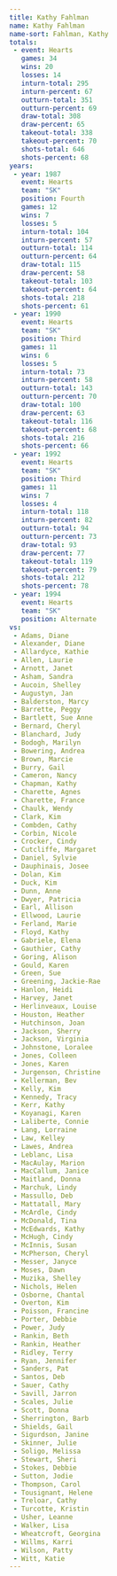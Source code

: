 ```yaml
---
title: Kathy Fahlman
name: Kathy Fahlman
name-sort: Fahlman, Kathy
totals:
 - event: Hearts
   games: 34
   wins: 20
   losses: 14
   inturn-total: 295
   inturn-percent: 67
   outturn-total: 351
   outturn-percent: 69
   draw-total: 308
   draw-percent: 65
   takeout-total: 338
   takeout-percent: 70
   shots-total: 646
   shots-percent: 68
years:
 - year: 1987
   event: Hearts
   team: "SK"
   position: Fourth
   games: 12
   wins: 7
   losses: 5
   inturn-total: 104
   inturn-percent: 57
   outturn-total: 114
   outturn-percent: 64
   draw-total: 115
   draw-percent: 58
   takeout-total: 103
   takeout-percent: 64
   shots-total: 218
   shots-percent: 61
 - year: 1990
   event: Hearts
   team: "SK"
   position: Third
   games: 11
   wins: 6
   losses: 5
   inturn-total: 73
   inturn-percent: 58
   outturn-total: 143
   outturn-percent: 70
   draw-total: 100
   draw-percent: 63
   takeout-total: 116
   takeout-percent: 68
   shots-total: 216
   shots-percent: 66
 - year: 1992
   event: Hearts
   team: "SK"
   position: Third
   games: 11
   wins: 7
   losses: 4
   inturn-total: 118
   inturn-percent: 82
   outturn-total: 94
   outturn-percent: 73
   draw-total: 93
   draw-percent: 77
   takeout-total: 119
   takeout-percent: 79
   shots-total: 212
   shots-percent: 78
 - year: 1994
   event: Hearts
   team: "SK"
   position: Alternate
vs:
 - Adams, Diane
 - Alexander, Diane
 - Allardyce, Kathie
 - Allen, Laurie
 - Arnott, Janet
 - Asham, Sandra
 - Aucoin, Shelley
 - Augustyn, Jan
 - Balderston, Marcy
 - Barrette, Peggy
 - Bartlett, Sue Anne
 - Bernard, Cheryl
 - Blanchard, Judy
 - Bodogh, Marilyn
 - Bowering, Andrea
 - Brown, Marcie
 - Burry, Gail
 - Cameron, Nancy
 - Chapman, Kathy
 - Charette, Agnes
 - Charette, France
 - Chaulk, Wendy
 - Clark, Kim
 - Combden, Cathy
 - Corbin, Nicole
 - Crocker, Cindy
 - Cutcliffe, Margaret
 - Daniel, Sylvie
 - Dauphinais, Josee
 - Dolan, Kim
 - Duck, Kim
 - Dunn, Anne
 - Dwyer, Patricia
 - Earl, Allison
 - Ellwood, Laurie
 - Ferland, Marie
 - Floyd, Kathy
 - Gabriele, Elena
 - Gauthier, Cathy
 - Goring, Alison
 - Gould, Karen
 - Green, Sue
 - Greening, Jackie-Rae
 - Hanlon, Heidi
 - Harvey, Janet
 - Herlinveaux, Louise
 - Houston, Heather
 - Hutchinson, Joan
 - Jackson, Sherry
 - Jackson, Virginia
 - Johnstone, Loralee
 - Jones, Colleen
 - Jones, Karen
 - Jurgenson, Christine
 - Kellerman, Bev
 - Kelly, Kim
 - Kennedy, Tracy
 - Kerr, Kathy
 - Koyanagi, Karen
 - Laliberte, Connie
 - Lang, Lorraine
 - Law, Kelley
 - Lawes, Andrea
 - Leblanc, Lisa
 - MacAulay, Marion
 - MacCallum, Janice
 - Maitland, Donna
 - Marchuk, Lindy
 - Massullo, Deb
 - Mattatall, Mary
 - McArdle, Cindy
 - McDonald, Tina
 - McEdwards, Kathy
 - McHugh, Cindy
 - McInnis, Susan
 - McPherson, Cheryl
 - Messer, Janyce
 - Moses, Dawn
 - Muzika, Shelley
 - Nichols, Helen
 - Osborne, Chantal
 - Overton, Kim
 - Poisson, Francine
 - Porter, Debbie
 - Power, Judy
 - Rankin, Beth
 - Rankin, Heather
 - Ridley, Terry
 - Ryan, Jennifer
 - Sanders, Pat
 - Santos, Deb
 - Sauer, Cathy
 - Savill, Jarron
 - Scales, Julie
 - Scott, Donna
 - Sherrington, Barb
 - Shields, Gail
 - Sigurdson, Janine
 - Skinner, Julie
 - Soligo, Melissa
 - Stewart, Sheri
 - Stokes, Debbie
 - Sutton, Jodie
 - Thompson, Carol
 - Tousignant, Helene
 - Treloar, Cathy
 - Turcotte, Kristin
 - Usher, Leanne
 - Walker, Lisa
 - Wheatcroft, Georgina
 - Willms, Karri
 - Wilson, Patty
 - Witt, Katie
---
```

